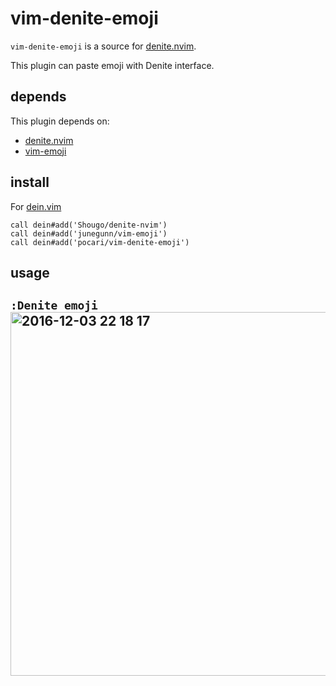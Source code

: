 # vim-denite-emoji

`vim-denite-emoji` is a source for [denite.nvim](https://github.com/Shougo/denite.nvim).

This plugin can paste emoji with Denite interface.

## depends

This plugin depends on:

* [denite.nvim](https://github.com/Shougo/denite.nvim)
* [vim-emoji](https://github.com/junegunn/vim-emoji)

## install

For [dein.vim](https://github.com/Shougo/dein.vim)

   ```
   call dein#add('Shougo/denite-nvim')
   call dein#add('junegunn/vim-emoji')
   call dein#add('pocari/vim-denite-emoji')
   ```

## usage

`:Denite emoji`
<img width="582" alt="2016-12-03 22 18 17" src="https://cloud.githubusercontent.com/assets/1496543/20859597/6e5b3cde-b9a6-11e6-80a9-a18d9cb61a02.png">
-
